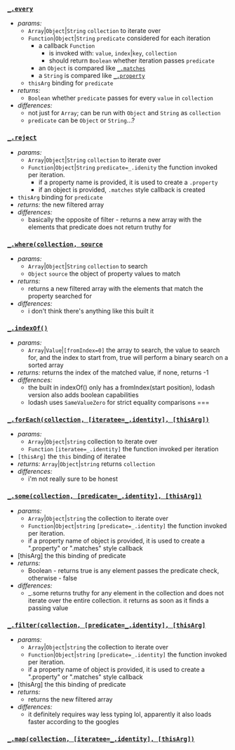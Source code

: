 ### [`_.every`](http://lodash.com/docs#every)

* _params:_
  * `Array`|`Object`|`String` `collection` to iterate over
  * `Function`|`Object`|`String` `predicate` considered for each iteration
    * a callback `Function`
      * is invoked with: `value`, `index`|`key`, `collection`
      * should return `Boolean` whether iteration passes `predicate`
    * an `Object` is compared like [`_.matches`](http://lodash.com/docs#matches)
    * a `String` is compared like [`_.property`](http://lodash.com/docs#property)
  * `thisArg` binding for `predicate`
* _returns:_
  * `Boolean` whether `predicate` passes for every `value` in `collection`
* _differences:_
  * not just for `Array`; can be run with `Object` and `String` as `collection`
  * `predicate` can be `Object` or `String`...?


### [`_.reject`](https://lodash.com/docs#reject)

* _params:_
  * `Array`|`Object`|`String` `collection` to iterate over
  * `Function`|`Object`|`String` `predicate=_.idenity` the function invoked per iteration.
    * if a property name is provided, it is used to create a `.property`
    * if an object is provided, `.matches` style callback is created
 * `thisArg` binding for `predicate`
* _returns:_  the new filtered array
* _differences:_
  * basically the opposite of filter - returns a new array with the elements that predicate does not return truthy for


### [`_.where(collection, source`](https://lodash.com/docs#where)

* _params:_
  * `Array`|`Object`|`String` `collection` to search
  * `Object` `source` the object of property values to match
* _returns:_
  * returns a new filtered array with the elements that match the property searched for
* _differences:_
  * i don't think there's anything like this built it


### [`_.indexOf()`](http://devdocs.io/lodash/index#indexOf)

* _params:_
  * `Array`|`Value`|`[fromIndex=0]` the array to search, the value to search for, and the index to start from, true will perform a binary search on a sorted array
* _returns:_ returns the index of the matched value, if none, returns -1
* _differences:_
  * the built in indexOf() only has a fromIndex(start position), lodash version also adds boolean capabilities
  * lodash uses `SameValueZero` for strict equality comparisons ===


### [`_.forEach(collection, [iteratee=_.identity], [thisArg])`](https://lodash.com/docs#forEach)

* _params:_
  * `Array`|`Object`|`string` collection to iterate over
  * `Function` `[iteratee=_.identity]` the function invoked per iteration
 * `[thisArg]` the `this` binding of iteratee
* _returns:_
  `Array`|`Object`|`string` returns `collection`
* _differences:_
  * i'm not really sure to be honest


### [`_.some(collection, [predicate=_.identity], [thisArg])`](https://lodash.com/docs#some)

* _params:_
  * `Array`|`Object`|`string` the collection to iterate over
  * `Function`|`Object`|`string` `[predicate=_.identity]` the function invoked per iteration.
   * if a property name of object is provided, it is used to create a ".property" or ".matches" style callback
 * [thisArg] the this binding of predicate
* _returns:_
    * Boolean - returns true is any element passes the predicate check, otherwise - false
* _differences:_
  * _.some returns truthy for any element in the collection and does not iterate over the entire collection.  it returns as soon as it finds a passing value


### [`_.filter(collection, [predicate=_.identity], [thisArg]`](https://lodash.com/docs#filter)

* _params:_
  * `Array`|`Object`|`string` the collection to iterate over
  * `Function`|`Object`|`string` `[predicate=_.identity]` the function invoked per iteration.
   * if a property name of object is provided, it is used to create a ".property" or ".matches" style callback
 * [thisArg] the this binding of predicate
* _returns:_
  * returns the new filtered array
* _differences:_
  * it definitely requires way less typing lol, apparently it also loads faster according to the googles


### [`_.map(collection, [iteratee=_.identity], [thisArg])`](https://lodash.com/docs#map)
